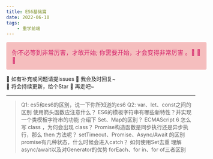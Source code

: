 ```yaml
---
title: ES6基础篇
date: 2022-06-10
tags: 
	- 重学前端
---
```


<div style="width: 100%; font-size: 16px; color:#d4226a;  background: #f5bebe;  padding: 15px; border-radius: 4px; ">
你不必等到非常厉害，才敢开始;    你需要开始，才会变得非常厉害 。🤔️ 🤔️ 🤔️
</div>

🎈 如有补充或问题请提issues 🎏  我会及时回复~ <br />
🎈 将会持续更新，给个Star 🌟 再走吧~ 

***

>Q1:  es5和es6的区别，说一下你所知道的es6
>Q2:  var、let、const之间的区别
>使用箭头函数应注意什么？
>ES6的模板字符串有哪些新特性？并实现一个类模板字符串的功能
>介绍下 Set、Map的区别？
>ECMAScript 6 怎么写 class ，为何会出现 class？
>Promise构造函数是同步执行还是异步执行，那么 then 方法呢？
>setTimeout、Promise、Async/Await 的区别
>promise有几种状态，什么时候会进入catch？
>如何使用Set去重
>理解 async/await以及对Generator的优势
>forEach、for in、for of三者区别
